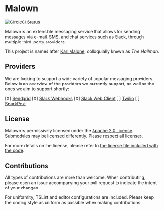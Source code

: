 Malown
======

[![CircleCI Status](https://circleci.com/gh/aevitas/malown.svg?style=shield&circle-token=63d039064618a0f32e1f3ed49b505a9ff75b81bd)](https://circleci.com/gh/aevitas/malown)

Malown is an extensible messaging service that allows for sending messages via e-mail, SMS, and chat services such as Slack, through multiple third-party providers.

This project is named after [Karl Malone](https://en.wikipedia.org/wiki/Karl_Malone), colloquially known as *The Mailman*. 

Providers
---------

We are looking to support a wide variety of popular messaging providers. Below is an overview of the providers we currently support, as well as the ones we aim to support shortly:

[X] [Sendgrid](https://sendgrid.com)
[X] [Slack Webhooks](https://slack.com)
[X] [Slack Web Client](https://slack.com)
[ ] [Twilio](https://twilio.com)
[ ] [SparkPost](https://sparkpost.com)

License
-------

Malown is permissively licensed under the [Apache 2.0 License](https://www.apache.org/licenses/LICENSE-2.0). Submodules may be licensed differently. Please respect all licenses.

For more details on the license, please refer to [the license file included with the code](LICENSE).

Contributions
-------------

All types of contributions are more than welcome. When contributing, please open an issue accompanying your pull request to indicate the intent of your changes. 

For uniformity, TSLint and editor configurations are included. Please keep the coding style as uniform as possible when making contributions.